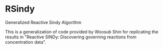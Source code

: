 # RSindy
Generalized Reactive Sindy Algorithm

This is a generalization of code provided by Woosub Shin for replicating the results in "Reactive SINDy: Discovering governing reactions from concentration data".
